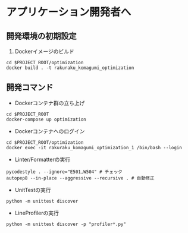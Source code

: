 # アプリケーション開発者へ
## 開発環境の初期設定
1. Dockerイメージのビルド

```shell
cd $PROJECT_ROOT/optimization
docker build . -t rakuraku_komagumi_optimization
```

## 開発コマンド
* Dockerコンテナ群の立ち上げ

```shell
cd $PROJECT_ROOT
docker-compose up optimization
```

* Dockerコンテナへのログイン 

```shell
cd $PROJECT_ROOT/optimization
docker exec -it rakuraku_komagumi_optimization_1 /bin/bash --login
```

* Linter/Formatterの実行

```shell
pycodestyle . --ignore="E501,W504" # チェック
autopep8 --in-place --aggressive --recursive . # 自動修正
```

* UnitTestの実行

```shell
python -m unittest discover
```

* LineProfilerの実行

```shell
python -m unittest discover -p "profiler*.py"
```
